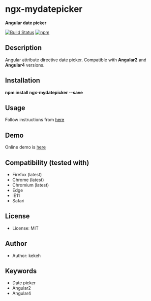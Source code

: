 # ngx-mydatepicker

**Angular date picker**

[![Build Status](https://travis-ci.org/kekeh/ngx-mydatepicker.svg?branch=master)](https://travis-ci.org/kekeh/ngx-mydatepicker)
[![npm](https://img.shields.io/npm/v/ngx-mydatepicker.svg?maxAge=2592000?style=flat-square)](https://www.npmjs.com/package/ngx-mydatepicker)

## Description
Angular attribute directive date picker. Compatible with __Angular2__ and __Angular4__ versions.

## Installation

__npm install ngx-mydatepicker --save__

## Usage

Follow instructions from [here](https://github.com/kekeh/ngx-mydatepicker/blob/master/README.md)

## Demo
Online demo is [here](http://kekeh.github.io/ngx-mydatepicker)

## Compatibility (tested with)
* Firefox (latest)
* Chrome (latest)
* Chromium (latest)
* Edge
* IE11
* Safari

## License
* License: MIT

## Author
* Author: kekeh

## Keywords
* Date picker
* Angular2
* Angular4